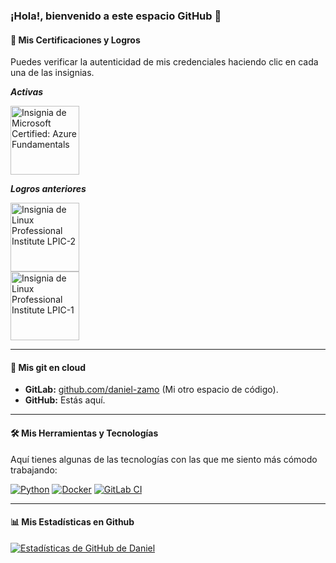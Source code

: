 ### ¡Hola!, bienvenido a este espacio GitHub 👋

<!--
- 🔭 Actualmente estoy trabajando en... **un proyecto de automatización en GitLab CI/CD**.
- 🌱 Estoy aprendiendo... **Kubernetes y despliegue continuo**.
- 💬 Pregúntame sobre... **desarrollo backend, DevOps y buenas prácticas de codificación**.
-->

<!-- ## 🎖️ Certificaciones -->
#### 📜 Mis Certificaciones y Logros

Puedes verificar la autenticidad de mis credenciales haciendo clic en cada una de las insignias.

_**Activas**_

<a href="https://www.credly.com/badges/64203abd-0d3b-4f2d-bb36-4f59017bdfb4/public_url">
  <img src="https://images.credly.com/size/110x110/images/be8fcaeb-c769-4858-b567-ffaaa73ce8cf/image.png" alt="Insignia de Microsoft Certified: Azure Fundamentals" width="110">
</a>

_**Logros anteriores**_

<a href="https://cs.lpi.org/caf/Xamman/certification/verify/LPI000408515/29l6gs4ybw">
  <img src="https://www.lpi.org/wp-content/webp-express/webp-images/uploads/2023/04/LPIC-2_0.jpg.webp" alt="Insignia de Linux Professional Institute LPIC-2" width="110">
</a>
<br>
<a href="https://cs.lpi.org/caf/Xamman/certification/verify/LPI000408515/l25avv283p">
  <img src="https://www.lpi.org/wp-content/webp-express/webp-images/uploads/2023/04/LPIC-1_0.jpg.webp" alt="Insignia de Linux Professional Institute LPIC-1" width="110">
</a>

---

#### 🔗 Mis git en cloud

- **GitLab:** [github.com/daniel-zamo](https://gitlab.com/dzamo) (Mi otro espacio de código).
- **GitHub:** Estás aquí.

---

#### 🛠️ Mis Herramientas y Tecnologías

Aquí tienes algunas de las tecnologías con las que me siento más cómodo trabajando:

[![Python](https://img.shields.io/badge/Python-3776AB?style=for-the-badge&logo=python&logoColor=white)](https://www.python.org/)
[![Docker](https://img.shields.io/badge/Docker-2496ED?style=for-the-badge&logo=docker&logoColor=white)](https://www.docker.com/)
[![GitLab CI](https://img.shields.io/badge/GitLab_CI-FC6D26?style=for-the-badge&logo=gitlab&logoColor=white)](https://docs.gitlab.com/ee/ci/)

---

#### 📊 Mis Estadísticas en Github

[![Estadísticas de GitHub de Daniel](https://github-readme-stats.vercel.app/api?username=daniel-zamo&show_icons=true&theme=radical)](https://github.com/anuraghazra/github-readme-stats)

<!-- 
- 🔭 Actualmente estoy trabajando en... **mi proyecto increíble**.
- 🌱 Estoy aprendiendo... **Inteligencia Artificial con Python**.
- 💬 Pregúntame sobre... **desarrollo web y buenas prácticas**.
- 📫 Cómo contactarme: [LinkedIn](https://www.linkedin.com/in/tu-perfil) | [Twitter](https://twitter.com/tu-usuario)

---

### Mis Herramientas y Tecnologías

![JavaScript](https://img.shields.io/badge/JavaScript-F7DF1E?style=for-the-badge&logo=javascript&logoColor=black)
![React](https://img.shields.io/badge/React-20232A?style=for-the-badge&logo=react&logoColor=61DAFB)
![Node.js](https://img.shields.io/badge/Node.js-339933?style=for-the-badge&logo=nodedotjs&logoColor=white)

---



**daniel-zamo/daniel-zamo** is a ✨ _special_ ✨ repository because its `README.md` (this file) appears on your GitHub profile.

Here are some ideas to get you started:

- 🔭 I’m currently working on ...
- 🌱 I’m currently learning ...
- 👯 I’m looking to collaborate on ...
- 🤔 I’m looking for help with ...
- 💬 Ask me about ...
- 📫 How to reach me: ...
- 😄 Pronouns: ...
- ⚡ Fun fact: ...
-->

